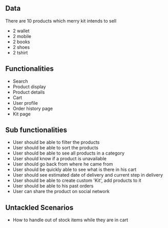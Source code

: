 ## Data
There are 10 products which merry kit intends to sell
  * 2 wallet
  * 2 mobile
  * 2 books
  * 2 shoes
  * 2 tshirt

## Functionalities
  * Search
  * Product display
  * Product details
  * Cart
  * User profile
  * Order history page
  * Kit page

## Sub functionalities
  * User should be able to filter the products
  * User should be able to sort the products
  * User should be able to see all products in a category
  * User should know if a product is unavailable
  * User should go back from where he came from
  * User should be quickly able to see what is there in his cart
  * User should see estimated date of delivery and current step in delivery
  * User should be able to create custom 'Kit', add products to it
  * User should be able to his past orders
  * User can share the product on social network
  
## Untackled Scenarios
  * How to handle out of stock items while they are in cart
  
